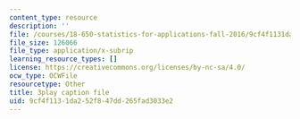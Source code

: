 ```yaml
---
content_type: resource
description: ''
file: /courses/18-650-statistics-for-applications-fall-2016/9cf4f1131da252f847dd265fad3033e2_a66tfLdr6oY.srt
file_size: 126066
file_type: application/x-subrip
learning_resource_types: []
license: https://creativecommons.org/licenses/by-nc-sa/4.0/
ocw_type: OCWFile
resourcetype: Other
title: 3play caption file
uid: 9cf4f113-1da2-52f8-47dd-265fad3033e2
---
```

